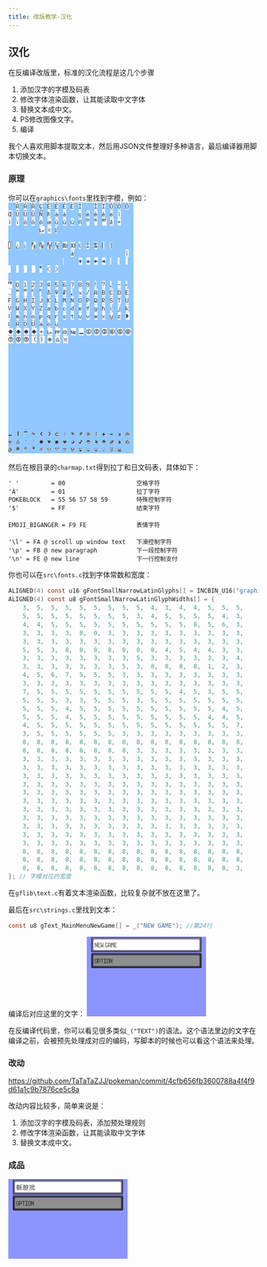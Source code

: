 ```yaml
---
title: 改版教学-汉化
---
```


## 汉化

在反编译改版里，标准的汉化流程是这几个步骤
1. 添加汉字的字模及码表
2. 修改字体渲染函数，让其能读取中文字体
3. 替换文本成中文。
4. PS修改图像文字。
5. 编译

<Tip>我个人喜欢用脚本提取文本，然后用JSON文件整理好多种语言，最后编译器用脚本切换文本。</Tip>

### 原理
你可以在`graphics\fonts`里找到字模，例如：
<img src="../../assets/latin_normal.png" style="width:50%;" />


然后在根目录的`charmap.txt`得到拉丁和日文码表，具体如下：
```txt
' '         = 00                    空格字符
'À'         = 01                    拉丁字符
POKEBLOCK   = 55 56 57 58 59        特殊控制字符
'$'         = FF                    结束字符

EMOJI_BIGANGER = F9 FE              表情字符

'\l' = FA @ scroll up window text   下滑控制字符
'\p' = FB @ new paragraph           下一段控制字符
'\n' = FE @ new line                下一行控制支付

```

你也可以在`src\fonts.c`找到字体常数和宽度：
```c
ALIGNED(4) const u16 gFontSmallNarrowLatinGlyphs[] = INCBIN_U16("graphics/fonts/small_narrow.latfont"); // 预处理过的字模二进制文件
ALIGNED(4) const u8 gFontSmallNarrowLatinGlyphWidths[] = {
    3,  5,  5,  5,  5,  5,  5,  5,  5,  4,  3,  4,  4,  5,  5,  5,
    5,  5,  5,  5,  5,  5,  5,  5,  3,  4,  5,  5,  5,  5,  4,  3,
    4,  4,  5,  5,  5,  5,  5,  5,  5,  5,  5,  5,  8,  5,  6,  3,
    3,  3,  3,  3,  8,  0,  3,  3,  3,  3,  3,  3,  3,  3,  3,  3,
    3,  3,  3,  3,  3,  3,  3,  3,  3,  3,  3,  3,  3,  3,  3,  3,
    5,  5,  3,  8,  8,  8,  8,  8,  8,  8,  4,  5,  4,  4,  3,  3,
    3,  3,  3,  3,  3,  3,  3,  3,  5,  3,  3,  3,  3,  3,  3,  4,
    3,  3,  3,  3,  3,  3,  3,  5,  3,  8,  8,  8,  8,  1,  2,  3,
    4,  5,  6,  7,  5,  5,  5,  3,  3,  3,  3,  3,  3,  3,  3,  3,
    3,  3,  3,  3,  3,  3,  3,  3,  3,  3,  3,  3,  3,  3,  3,  3,
    7,  5,  5,  5,  5,  5,  5,  5,  5,  5,  5,  4,  5,  3,  5,  5,
    5,  5,  5,  3,  3,  5,  5,  5,  3,  5,  5,  5,  5,  5,  5,  5,
    5,  5,  5,  4,  5,  5,  5,  5,  5,  5,  5,  5,  5,  5,  4,  5,
    5,  5,  5,  4,  5,  5,  5,  5,  5,  5,  5,  5,  5,  4,  4,  5,
    4,  5,  5,  5,  5,  5,  5,  5,  5,  5,  5,  5,  5,  5,  5,  7,
    3,  5,  5,  5,  5,  5,  5,  3,  3,  3,  3,  3,  3,  3,  3,  3,
    8,  8,  8,  8,  8,  8,  8,  8,  8,  8,  8,  8,  8,  8,  8,  8,
    8,  8,  8,  8,  8,  8,  8,  8,  3,  3,  3,  3,  3,  3,  3,  3,
    3,  3,  3,  3,  3,  3,  3,  3,  3,  3,  3,  3,  3,  3,  3,  3,
    3,  3,  3,  3,  3,  3,  3,  3,  3,  3,  3,  3,  3,  3,  3,  3,
    3,  3,  3,  3,  3,  3,  3,  3,  3,  3,  3,  3,  3,  3,  3,  3,
    3,  3,  3,  3,  3,  3,  3,  3,  3,  3,  3,  3,  3,  3,  3,  3,
    3,  3,  3,  3,  3,  3,  3,  3,  3,  3,  3,  3,  3,  3,  3,  3,
    3,  3,  3,  3,  3,  3,  3,  3,  3,  3,  3,  3,  3,  3,  3,  3,
    3,  3,  3,  3,  3,  3,  3,  3,  3,  3,  3,  3,  3,  3,  3,  3,
    3,  3,  3,  3,  3,  3,  3,  3,  3,  3,  3,  3,  3,  3,  3,  3,
    3,  3,  3,  3,  3,  3,  3,  3,  3,  3,  3,  3,  3,  3,  3,  3,
    3,  3,  3,  3,  3,  3,  3,  3,  3,  3,  3,  3,  3,  3,  3,  3,
    3,  3,  3,  3,  3,  3,  3,  3,  3,  3,  3,  3,  3,  3,  3,  3,
    8,  8,  8,  8,  8,  8,  8,  8,  8,  8,  8,  8,  8,  8,  8,  8,
    8,  8,  8,  8,  8,  8,  8,  8,  8,  8,  8,  8,  8,  8,  8,  8,
    8,  8,  8,  8,  8,  8,  8,  8,  8,  8,  8,  8,  8,  8,  8,  3,
}; // 字模对应的宽度
```

在`gflib\text.c`有着文本渲染函数，比较复杂就不放在这里了。


最后在`src\strings.c`里找到文本：
```c
const u8 gText_MainMenuNewGame[] = _("NEW GAME"); //第24行
```

编译后对应这里的文字：
![newgame](../../assets/newgame.png)

<Tip>在反编译代码里，你可以看见很多类似`_("TEXT")`的语法。这个语法里边的文字在编译之前，会被预先处理成对应的编码，写脚本的时候也可以看这个语法来处理。</Tip>

### 改动
https://github.com/TaTaTaZJJ/pokeman/commit/4cfb656fb3600788a4f4f9d61a1c9b7876ce5c8a

改动内容比较多，简单来说是：
1. 添加汉字的字模及码表，添加预处理规则
2. 修改字体渲染函数，让其能读取中文字体
3. 替换文本成中文。
   
### 成品
![newgamecn](../../assets/newgamecn.png)
